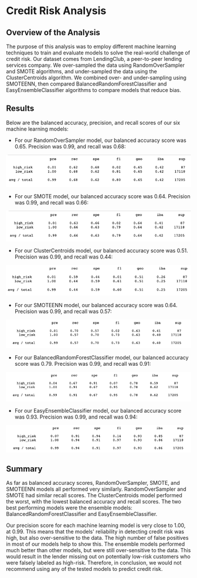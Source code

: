 # Credit Risk Analysis

## Overview of the Analysis

The purpose of this analysis was to employ different machine learning techniques to train and evaluate models to solve the real-world challenge of credit risk. Our dataset comes from LendingClub, a peer-to-peer lending services company. We over-sampled the data using RandomOverSampler and SMOTE algorithms, and under-sampled the data using the ClusterCentroids algorithm. We combined over- and under-sampling using SMOTEENN, then compared BalancedRandomForestClassifier and EasyEnsembleClassifier algorithms to compare models that reduce bias.

## Results

Below are the balanced accuracy, precision, and recall scores of our six machine learning models:

- For our RandomOverSampler model, our balanced accuracy score was 0.65. Precision was 0.99, and recall was 0.68:

![Over-Sampling Classification Report](/images/oversampling.png)

- For our SMOTE model, our balanced accuracy score was 0.64. Precision was 0.99, and recall was 0.66:

![SMOTE Classification Report](/images/smote.png)

- For our ClusterCentroids model, our balanced accuracy score was 0.51. Precision was 0.99, and recall was 0.44:

![ClusterCentroids Classification Report](/images/undersample.png)

- For our SMOTEENN model, our balanced accuracy score was 0.64. Precision was 0.99, and recall was 0.57:

![SMOTEENN Classification Report](/images/smoteenn.png)

- For our BalancedRandomForestClassifier model, our balanced accuracy score was 0.79. Precision was 0.99, and recall was 0.91:

![BalancedRandomForestClassifier Classification Report](/images/brfc.png)

- For our EasyEnsembleClassifier model, our balanced accuracy score was 0.93. Precision was 0.99, and recall was 0.94:

![EasyEnsembleClassifier Classification Report](/images/eec.png)

## Summary

As far as balanced accuracy scores, RandomOverSampler, SMOTE, and SMOTEENN models all performed very similarly. RandomOverSampler and SMOTE had similar recall scores. The ClusterCentroids model performed the worst, with the lowest balanced accuracy and recall scores. The two best performing models were the ensemble models: BalancedRandomForestClassifier and EasyEnsembleClassifier.

Our precision score for each machine learning model is very close to 1.00, at 0.99. This means that the models' reliability in detecting credit risk was high, but also over-sensitive to the data. The high number of false positives in most of our models help to show this. The ensemble models performed much better than other models, but were still over-sensitive to the data. This would result in the lender missing out on potentially low-risk customers who were falsely labeled as high-risk. Therefore, in conclusion, we would not recommend using any of the tested models to predict credit risk.